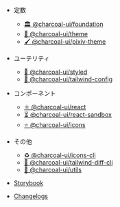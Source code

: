 - 定数

  - [🏛 @charcoal-ui/foundation](pages/constants/foundation.md)
  - [🎨 @charcoal-ui/theme](pages/constants/theme.md)
  - [🖌️ @charcoal-ui/pixiv-theme](pages/constants/pixiv-theme.md)

- ユーテリティ

  - [💅 @charcoal-ui/styled](pages/utilities/styled.md)
  - [🍃 @charcoal-ui/tailwind-config](pages/utilities/tailwind-config.md)

- コンポーネント

  - [⚛️ @charcoal-ui/react](pages/components/react.md)
  - [⏳ @charcoal-ui/react-sandbox](pages/components/react-sandbox.md)
  - [⭐ @charcoal-ui/icons](pages/components/icons.md)

- その他

  - [♻️ @charcoal-ui/icons-cli](pages/misc/icons-cli.md)
  - [👀 @charcoal-ui/tailwind-diff-cli](pages/misc/tailwind-diff-cli.md)
  - [🔨 @charcoal-ui/utils](pages/misc/utils.md)

- [Storybook](https://pixiv.github.io/charcoal)
- [Changelogs](https://github.com/pixiv/charcoal/releases)
